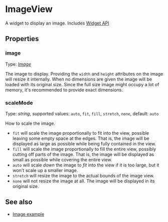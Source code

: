 ---
---
# ImageView

A widget to display an image.
Includes [Widget API](Widget.md)

## Properties

### image
Type: *[Image](../types.md#image)*

The image to display. Providing the `width` and `height` attributes on the image will resize it internally. When no dimensions are given the image will be loaded with its original size. Since the full size image might occupy a lot of memory, it's recommended to provide exact dimensions.
### scaleMode

Type: *string*, supported values: `auto`, `fit`, `fill`, `stretch`, `none`, default: `auto`

How to scale the image.

- `fit` will scale the image proportionally to fit into the view, possible leaving some empty space at the edges. That is, the image will be displayed as large as possible while being fully contained in the view.
- `fill` will scale the image proportionally to fill the entire view, possibly cutting off parts of the image. That is, the image will be displayed as small as possible while covering the entire view.
- `auto` will scale *down* the image to *fit* into the view if it is too large, but it won't scale up a smaller image.
- `stretch` will resize the image to the actual bounds of the image view.
- `none` will not resize the image at all. The image will be displayed in its original size.

## See also

- [Image example](https://github.com/eclipsesource/tabris-js/blob/v1.6.0/examples/image/image.js)
